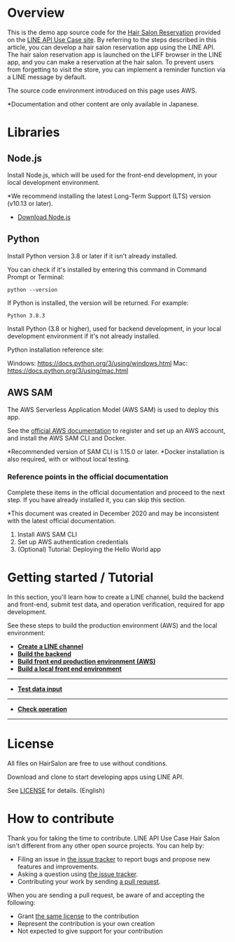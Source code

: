 # Overview

This is the demo app source code for the [Hair Salon Reservation](https://lineapiusecase.com/en/usecase/reservation.html) provided on the [LINE API Use Case site](https://lineapiusecase.com/en/top.html). By referring to the steps described in this article, you can develop a hair salon reservation app using the LINE API. The hair salon reservation app is launched on the LIFF browser in the LINE app, and you can make a reservation at the hair salon. To prevent users from forgetting to visit the store, you can implement a reminder function via a LINE message by default.

The source code environment introduced on this page uses AWS.

*Documentation and other content are only available in Japanese.

# Libraries

## Node.js

Install Node.js, which will be used for the front-end development, in your local development environment.

*We recommend installing the latest Long-Term Support (LTS) version (v10.13 or later).

- [Download Node.js](https://nodejs.org/en/download/)

## Python

Install Python version 3.8 or later if it isn't already installed.

You can check if it's installed by entering this command in Command Prompt or Terminal:

```
python --version
```

If Python is installed, the version will be returned. For example:

```
Python 3.8.3
```

Install Python (3.8 or higher), used for backend development, in your local development environment if it's not already installed.

Python installation reference site:

Windows: https://docs.python.org/3/using/windows.html
Mac: https://docs.python.org/3/using/mac.html

## AWS SAM

The AWS Serverless Application Model (AWS SAM) is used to deploy this app.

See the [official AWS documentation](https://docs.aws.amazon.com/serverless-application-model/latest/developerguide/serverless-sam-cli-install.html) to register and set up an AWS account, and install the AWS SAM CLI and Docker.

*Recommended version of SAM CLI is 1.15.0 or later.
*Docker installation is also required, with or without local testing.

### Reference points in the official documentation

Complete these items in the official documentation and proceed to the next step. If you have already installed it, you can skip this section.

*This document was created in December 2020 and may be inconsistent with the latest official documentation.

1. Install AWS SAM CLI
1. Set up AWS authentication credentials
1. (Optional) Tutorial: Deploying the Hello World app

# Getting started / Tutorial

In this section, you'll learn how to create a LINE channel, build the backend and front-end, submit test data, and operation verification, required for app development.

See these steps to build the production environment (AWS) and the local environment:

- **[Create a LINE channel](./docs/liff-channel-create.md)**
- **[Build the backend](./docs/back-end-construction.md)**
- **[Build front end production environment (AWS)](./docs/front-end-construction.md)**
- **[Build a local front end environment](./docs/front-end-development-environment.md)**
***
- **[Test data input](./docs/test-data-charge.md)**
***
- **[Check operation](./docs/validation.md)**
***

# License

All files on HairSalon are free to use without conditions.

Download and clone to start developing apps using LINE API.

See [LICENSE](LICENSE) for details. (English)

# How to contribute

Thank you for taking the time to contribute. LINE API Use Case Hair Salon isn't different from any other open source projects. You can help by:

- Filing an issue in [the issue tracker](https://github.com/line/line-api-use-case-reservation-hairsalon/issues) to report bugs and propose new features and improvements.
- Asking a question using [the issue tracker](https://github.com/line/line-api-use-case-reservation-hairsalon/issues).
- Contributing your work by sending [a pull request](https://github.com/line/line-api-use-case-reservation-hairsalon/pulls).

When you are sending a pull request, be aware of and accepting the following:

- Grant [the same license](LICENSE) to the contribution
- Represent the contribution is your own creation
- Not expected to give support for your contribution
